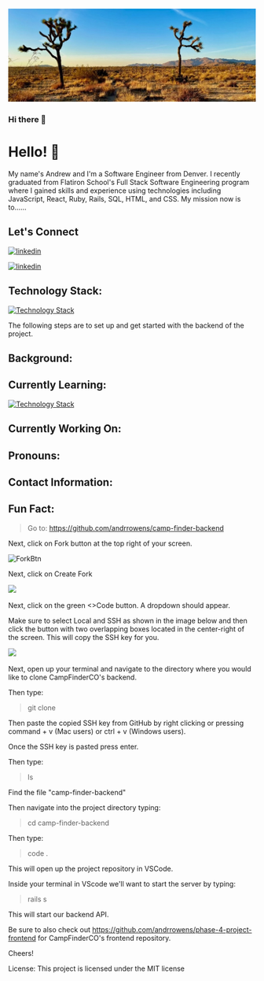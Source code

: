 ![](https://github.com/andrrowens/andrrowens/blob/main/IMG_54511.jpeg)


### Hi there 👋

<!--
**andrrowens/andrrowens** is a ✨ _special_ ✨ repository because its `README.md` (this file) appears on your GitHub profile.

Here are some ideas to get you started:

- 🔭 I’m currently working on ...
- 🌱 I’m currently learning ...
- 👯 I’m looking to collaborate on ...
- 🤔 I’m looking for help with ...
- 💬 Ask me about ...
- 📫 How to reach me: ...
- 😄 Pronouns: ...
- ⚡ Fun fact: ...
-->




# Hello! 👋

My name's Andrew and I'm a Software Engineer from Denver. I recently graduated from Flatiron School's Full Stack Software Engineering program where I gained skills and experience using technologies including JavaScript, React, Ruby, Rails, SQL, HTML, and CSS. My mission now is to......


## Let's Connect

[![linkedin](https://user-images.githubusercontent.com/114885018/259902187-9552df09-d0fe-41d8-8c7b-3e6be17f7fe6.svg)](https://www.linkedin.com/in/andrew-owens-denver/)

[![linkedin](https://user-images.githubusercontent.com/114885018/259905970-40d52e1d-63a4-4ee7-91e1-6f400ba21b7d.png)](https://www.linkedin.com/in/andrew-owens-denver/)

## Technology Stack:
[![Technology Stack](https://skillicons.dev/icons?i=js,react,ruby,rails,sqlite,css,html,postman,vscode,github,py)](https://skillicons.dev)

The following steps are to set up and get started with the backend of the project.

## Background:

## Currently Learning:
[![Technology Stack](https://skillicons.dev/icons?i=py)](https://skillicons.dev)

## Currently Working On:


## Pronouns:
## Contact Information:

## Fun Fact:

> Go to:  https://github.com/andrrowens/camp-finder-backend

Next, click on Fork button at the top right of your screen.

![ForkBtn](https://www.earthdatascience.org/images/earth-analytics/git-version-control/githubguides-bootcamp-fork.png)

Next, click on Create Fork

![](https://github.com/jccaropino7786/legendary-phase1-project/blob/main/images%20and%20gifs/create%20fork.PNG?raw=true)

Next, click on the green <>Code button. A dropdown should appear. 

Make sure to select Local and SSH as shown in the image below and then click the button with two overlapping boxes located in the center-right of the screen. This will copy the SSH key for you.

![](https://i.imgur.com/WocsXaR.png)

Next, open up your terminal and navigate to the directory where you would like to clone CampFinderCO's backend.

Then type: 

> git clone

Then paste the copied SSH key from GitHub by right clicking or pressing command + v (Mac users) or ctrl + v (Windows users).

Once the SSH key is pasted press enter.

Then type:

> ls

Find the file "camp-finder-backend"

Then navigate into the project directory typing:

> cd camp-finder-backend


Then type:

> code .

This will open up the project repository in VSCode.

Inside your terminal in VScode we'll want to start the server by typing:

> rails s

This will start our backend API.

Be sure to also check out https://github.com/andrrowens/phase-4-project-frontend for CampFinderCO's frontend repository.

Cheers!

License: This project is licensed under the MIT license
